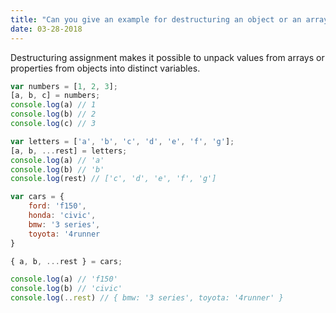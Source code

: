```yaml
---
title: "Can you give an example for destructuring an object or an array?"
date: 03-28-2018
---
```


Destructuring assignment makes it possible to unpack values from arrays or properties from objects into distinct variables.


```js
var numbers = [1, 2, 3];
[a, b, c] = numbers;
console.log(a) // 1
console.log(b) // 2
console.log(c) // 3

var letters = ['a', 'b', 'c', 'd', 'e', 'f', 'g'];
[a, b, ...rest] = letters;
console.log(a) // 'a'
console.log(b) // 'b'
console.log(rest) // ['c', 'd', 'e', 'f', 'g']

var cars = {
    ford: 'f150',
    honda: 'civic',
    bmw: '3 series',
    toyota: '4runner
}

{ a, b, ...rest } = cars;

console.log(a) // 'f150'
console.log(b) // 'civic'
console.log(..rest) // { bmw: '3 series', toyota: '4runner' }
```